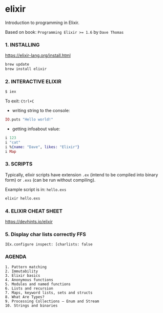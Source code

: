 # elixir
Introduction to programming in Elixir.

Based on book: `Programming Elixir >= 1.6` by `Dave Thomas`

### 1. INSTALLING
https://elixir-lang.org/install.html
```bash
brew update
brew install elixir
```
### 2. INTERACTIVE ELIXIR
```bash
$ iex
```
To exit: `Ctrl+C`

- writing string to the console:
```elixir
IO.puts "Hello world!"
```
- getting infoabout value:
```elixir
i 123
i "cat"
i %{name: "Dave", likes: "Elixir"}
i Map
```
### 3. SCRIPTS
Typically, elixir scripts have extension `.ex` (intend to be compiled into binary form) or `.exs` (can be run without compiling).

Example script is in: `hello.exs`
```bash
elixir hello.exs
```

### 4. ELIXIR CHEAT SHEET
https://devhints.io/elixir


### 5. Display char lists correctly FFS
```
IEx.configure inspect: [charlists: false
```

### AGENDA
    1. Pattern matching
    2. Immutability
    3. Elixir basics
    4. Anonymous functions
    5. Modules and named functions
    6. Lists and recursion
    7. Maps, keyword lists, sets and structs
    8. What Are Types?
    9. Processing Collections — Enum and Stream
    10. Strings and binaries
